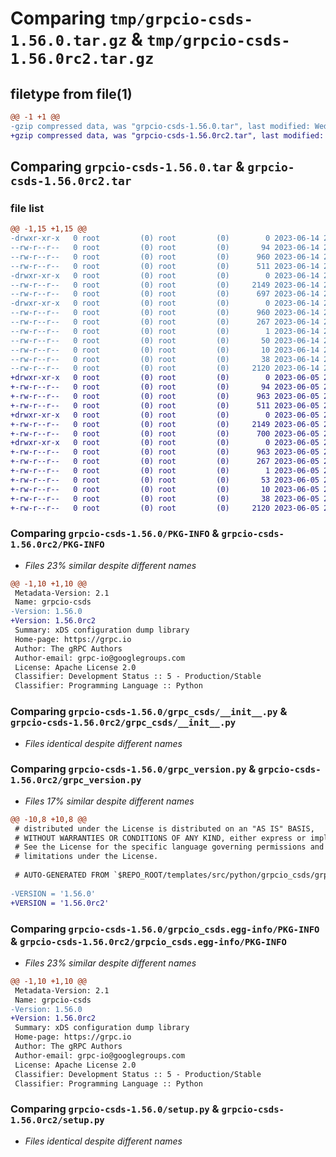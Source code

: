 # Comparing `tmp/grpcio-csds-1.56.0.tar.gz` & `tmp/grpcio-csds-1.56.0rc2.tar.gz`

## filetype from file(1)

```diff
@@ -1 +1 @@
-gzip compressed data, was "grpcio-csds-1.56.0.tar", last modified: Wed Jun 14 20:38:25 2023, max compression
+gzip compressed data, was "grpcio-csds-1.56.0rc2.tar", last modified: Mon Jun  5 20:57:28 2023, max compression
```

## Comparing `grpcio-csds-1.56.0.tar` & `grpcio-csds-1.56.0rc2.tar`

### file list

```diff
@@ -1,15 +1,15 @@
-drwxr-xr-x   0 root         (0) root         (0)        0 2023-06-14 20:38:25.457269 grpcio-csds-1.56.0/
--rw-r--r--   0 root         (0) root         (0)       94 2023-06-14 20:30:35.000000 grpcio-csds-1.56.0/MANIFEST.in
--rw-r--r--   0 root         (0) root         (0)      960 2023-06-14 20:38:25.457269 grpcio-csds-1.56.0/PKG-INFO
--rw-r--r--   0 root         (0) root         (0)      511 2023-06-14 20:30:35.000000 grpcio-csds-1.56.0/README.rst
-drwxr-xr-x   0 root         (0) root         (0)        0 2023-06-14 20:38:25.457269 grpcio-csds-1.56.0/grpc_csds/
--rw-r--r--   0 root         (0) root         (0)     2149 2023-06-14 20:30:35.000000 grpcio-csds-1.56.0/grpc_csds/__init__.py
--rw-r--r--   0 root         (0) root         (0)      697 2023-06-14 20:30:35.000000 grpcio-csds-1.56.0/grpc_version.py
-drwxr-xr-x   0 root         (0) root         (0)        0 2023-06-14 20:38:25.457269 grpcio-csds-1.56.0/grpcio_csds.egg-info/
--rw-r--r--   0 root         (0) root         (0)      960 2023-06-14 20:38:25.000000 grpcio-csds-1.56.0/grpcio_csds.egg-info/PKG-INFO
--rw-r--r--   0 root         (0) root         (0)      267 2023-06-14 20:38:25.000000 grpcio-csds-1.56.0/grpcio_csds.egg-info/SOURCES.txt
--rw-r--r--   0 root         (0) root         (0)        1 2023-06-14 20:38:25.000000 grpcio-csds-1.56.0/grpcio_csds.egg-info/dependency_links.txt
--rw-r--r--   0 root         (0) root         (0)       50 2023-06-14 20:38:25.000000 grpcio-csds-1.56.0/grpcio_csds.egg-info/requires.txt
--rw-r--r--   0 root         (0) root         (0)       10 2023-06-14 20:38:25.000000 grpcio-csds-1.56.0/grpcio_csds.egg-info/top_level.txt
--rw-r--r--   0 root         (0) root         (0)       38 2023-06-14 20:38:25.457269 grpcio-csds-1.56.0/setup.cfg
--rw-r--r--   0 root         (0) root         (0)     2120 2023-06-14 20:30:35.000000 grpcio-csds-1.56.0/setup.py
+drwxr-xr-x   0 root         (0) root         (0)        0 2023-06-05 20:57:28.384153 grpcio-csds-1.56.0rc2/
+-rw-r--r--   0 root         (0) root         (0)       94 2023-06-05 20:49:43.000000 grpcio-csds-1.56.0rc2/MANIFEST.in
+-rw-r--r--   0 root         (0) root         (0)      963 2023-06-05 20:57:28.384153 grpcio-csds-1.56.0rc2/PKG-INFO
+-rw-r--r--   0 root         (0) root         (0)      511 2023-06-05 20:49:43.000000 grpcio-csds-1.56.0rc2/README.rst
+drwxr-xr-x   0 root         (0) root         (0)        0 2023-06-05 20:57:28.380154 grpcio-csds-1.56.0rc2/grpc_csds/
+-rw-r--r--   0 root         (0) root         (0)     2149 2023-06-05 20:49:43.000000 grpcio-csds-1.56.0rc2/grpc_csds/__init__.py
+-rw-r--r--   0 root         (0) root         (0)      700 2023-06-05 20:49:43.000000 grpcio-csds-1.56.0rc2/grpc_version.py
+drwxr-xr-x   0 root         (0) root         (0)        0 2023-06-05 20:57:28.384153 grpcio-csds-1.56.0rc2/grpcio_csds.egg-info/
+-rw-r--r--   0 root         (0) root         (0)      963 2023-06-05 20:57:28.000000 grpcio-csds-1.56.0rc2/grpcio_csds.egg-info/PKG-INFO
+-rw-r--r--   0 root         (0) root         (0)      267 2023-06-05 20:57:28.000000 grpcio-csds-1.56.0rc2/grpcio_csds.egg-info/SOURCES.txt
+-rw-r--r--   0 root         (0) root         (0)        1 2023-06-05 20:57:28.000000 grpcio-csds-1.56.0rc2/grpcio_csds.egg-info/dependency_links.txt
+-rw-r--r--   0 root         (0) root         (0)       53 2023-06-05 20:57:28.000000 grpcio-csds-1.56.0rc2/grpcio_csds.egg-info/requires.txt
+-rw-r--r--   0 root         (0) root         (0)       10 2023-06-05 20:57:28.000000 grpcio-csds-1.56.0rc2/grpcio_csds.egg-info/top_level.txt
+-rw-r--r--   0 root         (0) root         (0)       38 2023-06-05 20:57:28.384153 grpcio-csds-1.56.0rc2/setup.cfg
+-rw-r--r--   0 root         (0) root         (0)     2120 2023-06-05 20:49:43.000000 grpcio-csds-1.56.0rc2/setup.py
```

### Comparing `grpcio-csds-1.56.0/PKG-INFO` & `grpcio-csds-1.56.0rc2/PKG-INFO`

 * *Files 23% similar despite different names*

```diff
@@ -1,10 +1,10 @@
 Metadata-Version: 2.1
 Name: grpcio-csds
-Version: 1.56.0
+Version: 1.56.0rc2
 Summary: xDS configuration dump library
 Home-page: https://grpc.io
 Author: The gRPC Authors
 Author-email: grpc-io@googlegroups.com
 License: Apache License 2.0
 Classifier: Development Status :: 5 - Production/Stable
 Classifier: Programming Language :: Python
```

### Comparing `grpcio-csds-1.56.0/grpc_csds/__init__.py` & `grpcio-csds-1.56.0rc2/grpc_csds/__init__.py`

 * *Files identical despite different names*

### Comparing `grpcio-csds-1.56.0/grpc_version.py` & `grpcio-csds-1.56.0rc2/grpc_version.py`

 * *Files 17% similar despite different names*

```diff
@@ -10,8 +10,8 @@
 # distributed under the License is distributed on an "AS IS" BASIS,
 # WITHOUT WARRANTIES OR CONDITIONS OF ANY KIND, either express or implied.
 # See the License for the specific language governing permissions and
 # limitations under the License.
 
 # AUTO-GENERATED FROM `$REPO_ROOT/templates/src/python/grpcio_csds/grpc_version.py.template`!!!
 
-VERSION = '1.56.0'
+VERSION = '1.56.0rc2'
```

### Comparing `grpcio-csds-1.56.0/grpcio_csds.egg-info/PKG-INFO` & `grpcio-csds-1.56.0rc2/grpcio_csds.egg-info/PKG-INFO`

 * *Files 23% similar despite different names*

```diff
@@ -1,10 +1,10 @@
 Metadata-Version: 2.1
 Name: grpcio-csds
-Version: 1.56.0
+Version: 1.56.0rc2
 Summary: xDS configuration dump library
 Home-page: https://grpc.io
 Author: The gRPC Authors
 Author-email: grpc-io@googlegroups.com
 License: Apache License 2.0
 Classifier: Development Status :: 5 - Production/Stable
 Classifier: Programming Language :: Python
```

### Comparing `grpcio-csds-1.56.0/setup.py` & `grpcio-csds-1.56.0rc2/setup.py`

 * *Files identical despite different names*

